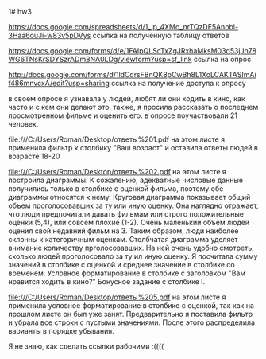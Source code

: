 
1# hw3

https://docs.google.com/spreadsheets/d/1_lp_4XMo_nrTQzDF5Anobl-3Haa6ouJi-w83v5pDVys ссылка на полученную таблицу ответов

https://docs.google.com/forms/d/e/1FAIpQLScTxZgJRxhaMksM03d53jJh78WG6TNsKrSDYSzrADm8NA0LDg/viewform?usp=sf_link ссылка на опрос

http://docs.google.com/forms/d/1ldCdrsFBnQK8pCwBh8L1XoLCAKTASImAif486mnvcxA/edit?usp=sharing ссылка на получение доступа к опросу

в своем опросе я узнавала у людей, любят ли они ходить в кино, как часто и с кем они делают это. также, я просила рассказать о последнем просмотренном фильме и оценить его. в опросе поучаствовали 21 человек.

file:///C:/Users/Roman/Desktop/ответы%201.pdf на этом листе я применила фильтр к столбику "Ваш возраст" и оставила ответы людей в возрасте 18-20

<file:///C:/Users/Roman/Desktop/ответы%202.pdf> на этом листе я построила диаграммы. К сожалению, адекватные числовые данные получились только в столбике с оценкой фильма, поэтому обе диаграммы относятся к нему.
Круговая диаграмма показывает общий объем проголосовавших за ту или иную оценку. Она наглядно отражает, что люди предпочитали давать фильмам или строго положительные оценки (5,4), или совсем плохие (1-2). Очень маленький объем людей оценил свой недавний фильм на 3. Таким образом, люди наиболее склонны к категоричным оценкам. 
Столбчатая диаграмма уделяет внимание количеству прголосовавших. На ней очень удобно смотреть, сколько людей проголосовало за ту ил иную оценку. 
Я посчитала сумму значений в столбике с оценкой и среднее значение в столбике со временем.
Условное форматирование в столбике с заголовком "Вам нравится ходить в кино?"
Бонусное задание с столбике I.

<file:///C:/Users/Roman/Desktop/ответы%205.pdf> на этом листе я применила условное форматирование в столбике с оценкой, так как на прошлом листе он был уже занят. Предварительно я поставила фильтр и убрала все строки с пустыми значениями. После этого распределила варианты в порядке убывания.

Я не знаю, как сделать ссылки рабочими :((((

